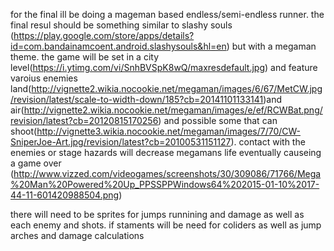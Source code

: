 for the final ill be doing a mageman based endless/semi-endless runner. the final resul should be something similar to slashy souls (https://play.google.com/store/apps/details?id=com.bandainamcoent.android.slashysouls&hl=en) but with a megaman theme. the game will be set in a city level(https://i.ytimg.com/vi/SnhBVSpK8wQ/maxresdefault.jpg) and feature varoius enemies land(http://vignette2.wikia.nocookie.net/megaman/images/6/67/MetCW.jpg/revision/latest/scale-to-width-down/185?cb=20141101133141)and air(http://vignette2.wikia.nocookie.net/megaman/images/e/ef/RCWBat.png/revision/latest?cb=20120815170256) and possible some that can shoot(http://vignette3.wikia.nocookie.net/megaman/images/7/70/CW-SniperJoe-Art.jpg/revision/latest?cb=20100531151127). contact with the enemies or stage hazards will decrease megamans life eventually causeing a game over (http://www.vizzed.com/videogames/screenshots/30/309086/71766/Mega%20Man%20Powered%20Up_PPSSPPWindows64%202015-01-10%2017-44-11-601420988504.png)

there will need to be sprites for jumps runnining and damage as well as each enemy and shots. if staments will be need for coliders as well as jump arches and damage calculations
